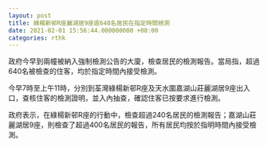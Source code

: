 ```yaml
---
layout: post
title: 綠楊新邨R座麗湖居9座逾640名居民在指定時間檢測
date: 2021-02-01 15:56:44.000000000 +08:00
categories: rthk
---
```


政府今早到兩幢被納入強制檢測公告的大廈，檢查居民的檢測報告。當局指，超過640名被檢查的住客，均於指定時間內接受檢測。

今早7時至上午11時，分別到荃灣綠楊新邨R座及天水圍嘉湖山莊麗湖居9座出入口，查核住客的檢測證明，並入內抽查，確認住客已按要求進行檢測。

政府表示，在綠楊新邨R座的行動中，檢查超過240名居民的檢測報告；嘉湖山莊麗湖居9座，則檢查了超過400名居民的報告，所有居民均按於指明時間內接受檢測。
